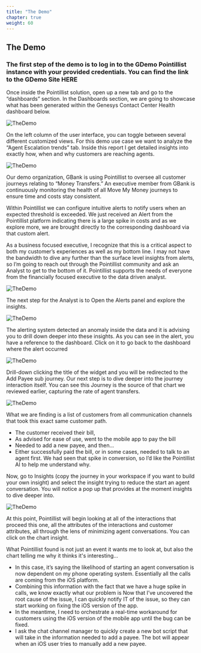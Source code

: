 ```yaml
---
title: "The Demo"
chapter: true
weight: 60
---
```


## The Demo


### The first step of the demo is to log in to the GDemo Pointillist instance with your provided credentials. You can find the link to the GDemo Site HERE

Once inside the Pointillist solution, open up a new tab and go to the “dashboards” section. In the Dashboards section, we are going to showcase what has been generated within the Genesys Contact Center Health dashboard below.


![TheDemo](/images/Demo1.png)

On the left column of the user interface, you can toggle between several different customized views. For this demo use case we want to analyze the “Agent Escalation trends” tab. Inside this report I get detailed insights into exactly how, when and why customers are reaching agents. 

![TheDemo](/images/Demo2.png)

Our demo organization, GBank is using Pointillist to oversee all customer journeys relating to “Money Transfers.” An executive member from GBank is continuously monitoring the health of all Move My Money journeys to ensure time and costs stay consistent. 

Within Pointillist we can configure intuitive alerts to notify users when an expected threshold is exceeded. We just received an Alert from the Pointillist platform indicating there is a large spike in costs and as we explore more, we are brought directly to the corresponding dashboard via that custom alert.

As a business focused executive, I recognize that this is a critical aspect to both my customer’s experiences as well as my bottom line. I may not have the bandwidth to dive any further than the surface level insights from alerts, so I’m going to reach out through the Pointillist community and ask an Analyst to get to the bottom of it. Pointillist supports the needs of everyone from the financially focused executive to the data driven analyst. 


![TheDemo](/images/Demo3.png)

The next step for the Analyst is to Open the Alerts panel and explore the insights. 

![TheDemo](/images/Demo4.png)

The alerting system detected an anomaly inside the data and it is advising you to drill down deeper into these insights. As you can see in the alert, you have a reference to the dashboard. Click on it to go back to the dashboard where the alert occurred

![TheDemo](/images/Demo5.png)

Drill-down clicking the title of the widget and you will be redirected to the Add Payee sub journey. Our next step is to dive deeper into the journey interaction itself. You can see this Journey is the source of that chart we reviewed earlier, capturing the rate of agent transfers.

![TheDemo](/images/Demo6.png)

What we are finding is a list of customers from all communication channels that took this exact same customer path.  

- The customer received their bill,
- As advised for ease of use, went to the mobile app to pay the bill
- Needed to add a new payee, and then...
- Either successfully paid the bill, or in some cases, needed to talk to an agent first.  We had seen that spike in conversion, so I’d like the Pointillist AI to help me understand why.
 
Now, go to Insights (copy the journey in your workspace if you want to build your own insight) and select the insight trying to reduce the start an agent conversation. You will notice a pop up that provides at the moment insights to dive deeper into. 

![TheDemo](/images/Demo7.png)

At this point, Pointillist will begin looking at all of the interactions that proceed this one, all the attributes of the interactions and customer attributes, all through the lens of minimizing agent conversations. You can click on the chart insight.

What Pointillist found is not just an event it wants me to look at, but also the chart telling me why it thinks it's interesting...
- In this case, it’s saying the likelihood of starting an agent conversation is now dependent on my phone operating system. Essentially all the calls are coming from the iOS platform.
- Combining this information with the fact that we have a huge spike in calls, we know exactly what our problem is
Now that I’ve uncovered the root cause of the issue, I can quickly notify IT of the issue, so they can start working on fixing the iOS version of the app. 
- In the meantime, I need to orchestrate a real-time workaround for customers using the iOS version of the mobile app until the bug can be fixed.  
- I ask the chat channel manager to quickly create a new bot script that will take in the information needed to add a payee. The bot will appear when an iOS user tries to manually add a new payee. 

